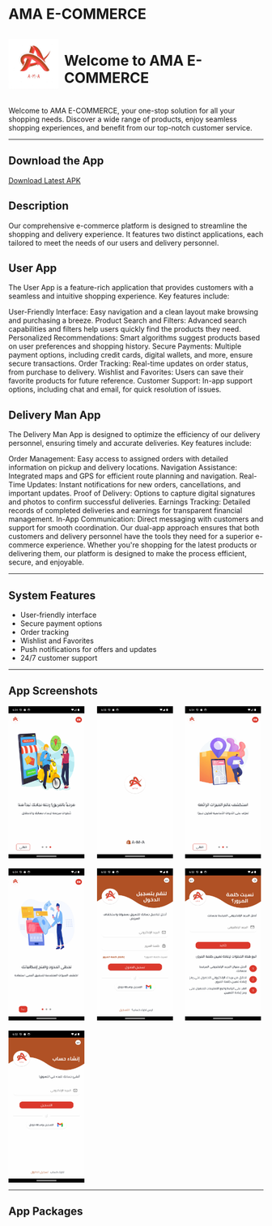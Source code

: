 # AMA E-COMMERCE

<div style="display: flex; align-items: center; margin-bottom: 20px;">
    <img src="assets\icons\appicon.png" height="100" width="100" style="vertical-align: middle; margin-right: 10px;"/>
    <h1 style="font-size: 28px;">Welcome to AMA E-COMMERCE</h1>
</div>

Welcome to AMA E-COMMERCE, your one-stop solution for all your shopping needs. Discover a wide range of products, enjoy seamless shopping experiences, and benefit from our top-notch customer service.

---
## Download the App

[Download Latest APK](https://github.com/abdo6400/ama-E-commerce/actions/runs/{latest_run_id}/artifacts)



## Description

Our comprehensive e-commerce platform is designed to streamline the shopping and delivery experience. It features two distinct applications, each tailored to meet the needs of our users and delivery personnel.

## User App
The User App is a feature-rich application that provides customers with a seamless and intuitive shopping experience. Key features include:

User-Friendly Interface: Easy navigation and a clean layout make browsing and purchasing a breeze.
Product Search and Filters: Advanced search capabilities and filters help users quickly find the products they need.
Personalized Recommendations: Smart algorithms suggest products based on user preferences and shopping history.
Secure Payments: Multiple payment options, including credit cards, digital wallets, and more, ensure secure transactions.
Order Tracking: Real-time updates on order status, from purchase to delivery.
Wishlist and Favorites: Users can save their favorite products for future reference.
Customer Support: In-app support options, including chat and email, for quick resolution of issues.
## Delivery Man App
The Delivery Man App is designed to optimize the efficiency of our delivery personnel, ensuring timely and accurate deliveries. Key features include:

Order Management: Easy access to assigned orders with detailed information on pickup and delivery locations.
Navigation Assistance: Integrated maps and GPS for efficient route planning and navigation.
Real-Time Updates: Instant notifications for new orders, cancellations, and important updates.
Proof of Delivery: Options to capture digital signatures and photos to confirm successful deliveries.
Earnings Tracking: Detailed records of completed deliveries and earnings for transparent financial management.
In-App Communication: Direct messaging with customers and support for smooth coordination.
Our dual-app approach ensures that both customers and delivery personnel have the tools they need for a superior e-commerce experience. Whether you're shopping for the latest products or delivering them, our platform is designed to make the process efficient, secure, and enjoyable.

---

## System Features

- User-friendly interface
- Secure payment options
- Order tracking
- Wishlist and Favorites
- Push notifications for offers and updates
- 24/7 customer support

---

## App Screenshots

<div style="display: grid; grid-template-columns: repeat(3, 1fr); gap: 20px;"> 
    <img src="screenshots/4.png" height="300" width="150" style="margin-right: 20px;"/>
    <img src="screenshots/7.png" height="300" width="150" style="margin-right: 20px;"/>
    <img src="screenshots/5.png" height="300" width="150" style="margin-right: 20px;"/>
    <img src="screenshots/6.png" height="300" width="150" style="margin-right: 20px;"/>
    <img src="screenshots/1.png" height="300" width="150" style="margin-right: 20px;"/>
    <img src="screenshots/2.png" height="300" width="150" style="margin-right: 20px;"/>
    <img src="screenshots/3.png" height="300" width="150" style="margin-right: 20px;"/>
</div>

---

## App Packages


